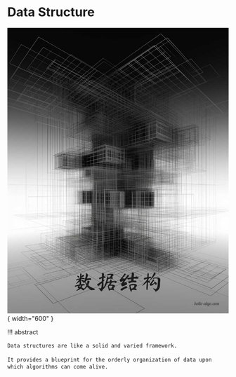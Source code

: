 # Data Structure

<div class="center-table" markdown>

![data structure](../assets/covers/chapter_data_structure.jpg){ width="600" }

</div>

!!! abstract

    Data structures are like a solid and varied framework.
   
    It provides a blueprint for the orderly organization of data upon which algorithms can come alive.
